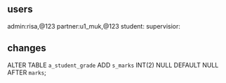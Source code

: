 ## users

admin:risa,@123
partner:u1_muk,@123
student:
supervisior:

## changes

ALTER TABLE `a_student_grade` ADD `s_marks` INT(2) NULL DEFAULT NULL AFTER `marks`;
